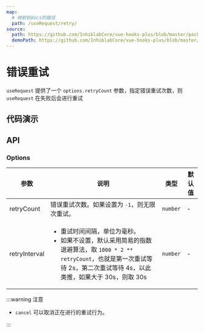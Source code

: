 ```yaml
---
map:
  # 映射到docs的路径
  path: /useRequest/retry/
source:
  path: https://github.com/InhiblabCore/vue-hooks-plus/blob/master/packages/hooks/src/useRequest/plugins/useRetryPlugin.ts
  demoPath: https://github.com/InhiblabCore/vue-hooks-plus/blob/master/packages/hooks/src/useRequest/docs/retry/demo/demo.vue
---
```


# 错误重试

`useRequest` 提供了一个 `options.retryCount` 参数，指定错误重试次数，则 `useRequest` 在失败后会进行重试

## 代码演示

<demo src="request-retry/demo.vue"
  language="vue"
  title=""
  desc="请求错误重试三次,加上首次请求失败，所以最后为四次错误"> </demo>

## API

### Options

| 参数 | 说明 | 类型 | 默认值 |
| --- | --- | --- | --- |
| retryCount | 错误重试次数。如果设置为 `-1`，则无限次重试。 | `number` | - |
| retryInterval | <ul><li>重试时间间隔，单位为毫秒。</li><li>如果不设置，默认采用简易的指数退避算法，取 `1000 * 2 ** retryCount`，也就是第一次重试等待 2s，第二次重试等待 4s，以此类推，如果大于 30s，则取 30s </li></ul> | `number` | - |

:::warning 注意

- `cancel` 可以取消正在进行的重试行为。

:::
